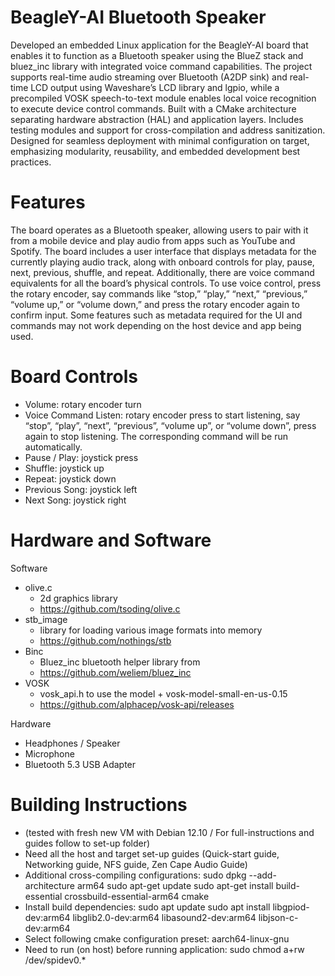 # BeagleY-AI Bluetooth Speaker
Developed an embedded Linux application for the BeagleY-AI board that enables it to function as a Bluetooth speaker using the BlueZ stack and bluez_inc library with integrated voice command capabilities. The project supports real-time audio streaming over Bluetooth (A2DP sink) and real-time LCD output using Waveshare’s LCD library and lgpio, while a precompiled VOSK speech-to-text module enables local voice recognition to execute device control commands. Built with a CMake architecture separating hardware abstraction (HAL) and application layers. Includes testing modules and support for cross-compilation and address sanitization. Designed for seamless deployment with minimal configuration on target, emphasizing modularity, reusability, and embedded development best practices.

# Features
The board operates as a Bluetooth speaker, allowing users to pair with it from a mobile device and
play audio from apps such as YouTube and Spotify. The board includes a user interface that displays
metadata for the currently playing audio track, along with onboard controls for play, pause, next,
previous, shuffle, and repeat. Additionally, there are voice command equivalents for all the board’s
physical controls. To use voice control, press the rotary encoder, say commands like “stop,” “play,”
“next,” “previous,” “volume up,” or “volume down,” and press the rotary encoder again to confirm
input. Some features such as metadata required for the UI and commands may not work depending on
the host device and app being used.

# Board Controls
- Volume: rotary encoder turn
- Voice Command Listen: rotary encoder press to start listening, say “stop”, “play”, “next”,
“previous”, “volume up”, or “volume down”, press again to stop listening. The corresponding
command will be run automatically.
- Pause / Play: joystick press
- Shuffle: joystick up
- Repeat: joystick down
- Previous Song: joystick left
- Next Song: joystick right

# Hardware and Software
Software
- olive.c
  - 2d graphics library
  - https://github.com/tsoding/olive.c
- stb_image
  - library for loading various image formats into memory
  - https://github.com/nothings/stb
- Binc
  - Bluez_inc bluetooth helper library from
  - https://github.com/weliem/bluez_inc
- VOSK
  - vosk_api.h to use the model + vosk-model-small-en-us-0.15
  - https://github.com/alphacep/vosk-api/releases

Hardware
- Headphones / Speaker
- Microphone
- Bluetooth 5.3 USB Adapter

# Building Instructions
- (tested with fresh new VM with Debian 12.10 / For full-instructions and guides follow to set-up folder)
- Need all the host and target set-up guides (Quick-start guide, Networking guide, NFS guide,
Zen Cape Audio Guide)
- Additional cross-compiling configurations:
sudo dpkg --add-architecture arm64
sudo apt-get update
sudo apt-get install build-essential crossbuild-essential-arm64 cmake
- Install build dependencies:
sudo apt update
sudo apt install libgpiod-dev:arm64 libglib2.0-dev:arm64 libasound2-dev:arm64
libjson-c-dev:arm64
- Select following cmake configuration preset: aarch64-linux-gnu
- Need to run (on host) before running application: sudo chmod a+rw /dev/spidev0.*
